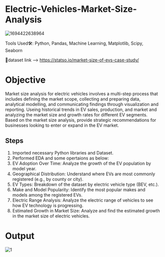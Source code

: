 # Electric-Vehicles-Market-Size-Analysis
![1694422638964](https://github.com/Abhi2850/Electric-Vehicles-Market-Size-Analysis/assets/91343400/fa9d311b-473c-4036-9822-f2c53b9ea600)

Tools Used🛠: Python, Pandas, Machine Learning, Matplotlib, Scipy, Seaborn

🔗dataset link --> https://statso.io/market-size-of-evs-case-study/

# Objective
Market size analysis for electric vehicles involves a multi-step process that includes defining the market scope, collecting and preparing data, analytical modelling, and communicating findings through visualization and reporting. Useing historical trends in EV sales, production, and market and analyzing the market size and growth rates for different EV segments. Based on the market size analysis, provide strategic recommendations for businesses looking to enter or expand in the EV market.

## Steps
1. Imported necessary Python libraries and Dataset.
2. Performed EDA and some opertaions as below:
3. EV Adoption Over Time: Analyze the growth of the EV population by model year.
4. Geographical Distribution: Understand where EVs are most commonly registered (e.g., by county or city).
5. EV Types: Breakdown of the dataset by electric vehicle type (BEV, etc.).
6. Make and Model Popularity: Identify the most popular makes and models among the registered EVs.
7. Electric Range Analysis: Analyze the electric range of vehicles to see how EV technology is progressing.
8. Estimated Growth in Market Size: Analyze and find the estimated growth in the market size of electric vehicles.

# Output

 ![1](https://github.com/Abhi2850/Electric-Vehicles-Market-Size-Analysis/assets/91343400/720bb7f0-966d-43e6-ae79-6cf3c2b9fced)
